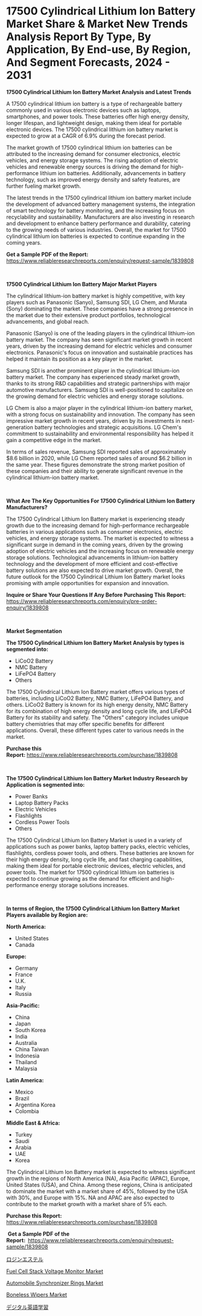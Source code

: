 <p><h1>17500 Cylindrical Lithium Ion Battery Market Share & Market New Trends Analysis Report By Type, By Application, By End-use, By Region, And Segment Forecasts, 2024 - 2031</h1></p><p><strong>17500 Cylindrical Lithium Ion Battery Market Analysis and Latest Trends</strong></p>
<p><p>A 17500 cylindrical lithium ion battery is a type of rechargeable battery commonly used in various electronic devices such as laptops, smartphones, and power tools. These batteries offer high energy density, longer lifespan, and lightweight design, making them ideal for portable electronic devices. The 17500 cylindrical lithium ion battery market is expected to grow at a CAGR of 6.9% during the forecast period.</p><p>The market growth of 17500 cylindrical lithium ion batteries can be attributed to the increasing demand for consumer electronics, electric vehicles, and energy storage systems. The rising adoption of electric vehicles and renewable energy sources is driving the demand for high-performance lithium ion batteries. Additionally, advancements in battery technology, such as improved energy density and safety features, are further fueling market growth.</p><p>The latest trends in the 17500 cylindrical lithium ion battery market include the development of advanced battery management systems, the integration of smart technology for battery monitoring, and the increasing focus on recyclability and sustainability. Manufacturers are also investing in research and development to enhance battery performance and durability, catering to the growing needs of various industries. Overall, the market for 17500 cylindrical lithium ion batteries is expected to continue expanding in the coming years.</p></p>
<p><strong>Get a Sample PDF of the Report:&nbsp;</strong> <a href="https://www.reliableresearchreports.com/enquiry/request-sample/1839808">https://www.reliableresearchreports.com/enquiry/request-sample/1839808</a></p>
<p>&nbsp;</p>
<p><strong>17500 Cylindrical Lithium Ion Battery Major Market Players</strong></p>
<p><p>The cylindrical lithium-ion battery market is highly competitive, with key players such as Panasonic (Sanyo), Samsung SDI, LG Chem, and Murata (Sony) dominating the market. These companies have a strong presence in the market due to their extensive product portfolios, technological advancements, and global reach.</p><p>Panasonic (Sanyo) is one of the leading players in the cylindrical lithium-ion battery market. The company has seen significant market growth in recent years, driven by the increasing demand for electric vehicles and consumer electronics. Panasonic's focus on innovation and sustainable practices has helped it maintain its position as a key player in the market.</p><p>Samsung SDI is another prominent player in the cylindrical lithium-ion battery market. The company has experienced steady market growth, thanks to its strong R&D capabilities and strategic partnerships with major automotive manufacturers. Samsung SDI is well-positioned to capitalize on the growing demand for electric vehicles and energy storage solutions.</p><p>LG Chem is also a major player in the cylindrical lithium-ion battery market, with a strong focus on sustainability and innovation. The company has seen impressive market growth in recent years, driven by its investments in next-generation battery technologies and strategic acquisitions. LG Chem's commitment to sustainability and environmental responsibility has helped it gain a competitive edge in the market.</p><p>In terms of sales revenue, Samsung SDI reported sales of approximately $8.6 billion in 2020, while LG Chem reported sales of around $6.2 billion in the same year. These figures demonstrate the strong market position of these companies and their ability to generate significant revenue in the cylindrical lithium-ion battery market.</p></p>
<p>&nbsp;</p>
<p><strong>What Are The Key Opportunities For 17500 Cylindrical Lithium Ion Battery Manufacturers?</strong></p>
<p><p>The 17500 Cylindrical Lithium Ion Battery market is experiencing steady growth due to the increasing demand for high-performance rechargeable batteries in various applications such as consumer electronics, electric vehicles, and energy storage systems. The market is expected to witness a significant surge in demand in the coming years, driven by the growing adoption of electric vehicles and the increasing focus on renewable energy storage solutions. Technological advancements in lithium-ion battery technology and the development of more efficient and cost-effective battery solutions are also expected to drive market growth. Overall, the future outlook for the 17500 Cylindrical Lithium Ion Battery market looks promising with ample opportunities for expansion and innovation.</p></p>
<p><strong>Inquire or Share Your Questions If Any Before Purchasing This Report:</strong> <a href="https://www.reliableresearchreports.com/enquiry/pre-order-enquiry/1839808">https://www.reliableresearchreports.com/enquiry/pre-order-enquiry/1839808</a></p>
<p>&nbsp;</p>
<p><strong>Market Segmentation</strong></p>
<p><strong>The 17500 Cylindrical Lithium Ion Battery Market Analysis by types is segmented into:</strong></p>
<p><ul><li>LiCoO2 Battery</li><li>NMC Battery</li><li>LiFePO4 Battery</li><li>Others</li></ul></p>
<p><p>The 17500 Cylindrical Lithium Ion Battery market offers various types of batteries, including LiCoO2 Battery, NMC Battery, LiFePO4 Battery, and others. LiCoO2 Battery is known for its high energy density, NMC Battery for its combination of high energy density and long cycle life, and LiFePO4 Battery for its stability and safety. The "Others" category includes unique battery chemistries that may offer specific benefits for different applications. Overall, these different types cater to various needs in the market.</p></p>
<p><strong>Purchase this Report:&nbsp;</strong><a href="https://www.reliableresearchreports.com/purchase/1839808">https://www.reliableresearchreports.com/purchase/1839808</a></p>
<p>&nbsp;</p>
<p><strong>The 17500 Cylindrical Lithium Ion Battery Market Industry Research by Application is segmented into:</strong></p>
<p><ul><li>Power Banks</li><li>Laptop Battery Packs</li><li>Electric Vehicles</li><li>Flashlights</li><li>Cordless Power Tools</li><li>Others</li></ul></p>
<p><p>The 17500 Cylindrical Lithium Ion Battery Market is used in a variety of applications such as power banks, laptop battery packs, electric vehicles, flashlights, cordless power tools, and others. These batteries are known for their high energy density, long cycle life, and fast charging capabilities, making them ideal for portable electronic devices, electric vehicles, and power tools. The market for 17500 cylindrical lithium ion batteries is expected to continue growing as the demand for efficient and high-performance energy storage solutions increases.</p></p>
<p>&nbsp;</p>
<p><strong>In terms of Region, the 17500 Cylindrical Lithium Ion Battery Market Players available by Region are:</strong></p>
<p>
    <p> <strong> North America: </strong>
        <ul>
            <li>United States</li>
            <li>Canada</li>
        </ul>
        </p> 
    <p> <strong> Europe: </strong>
        <ul>
            <li>Germany</li>
            <li>France</li>
            <li>U.K.</li>
            <li>Italy</li>
            <li>Russia</li>
        </ul>
        </p> 
    <p> <strong> Asia-Pacific: </strong>
        <ul>
            <li>China</li>
            <li>Japan</li>
            <li>South Korea</li>
            <li>India</li>
            <li>Australia</li>
            <li>China Taiwan</li>
            <li>Indonesia</li>
            <li>Thailand</li>
            <li>Malaysia</li>
        </ul>
        </p> 
    <p> <strong> Latin America: </strong>
        <ul>
            <li>Mexico</li>
            <li>Brazil</li>
            <li>Argentina Korea</li>
            <li>Colombia</li>
        </ul>
        </p> 
    <p> <strong> Middle East & Africa: </strong>
        <ul>
            <li>Turkey</li>
            <li>Saudi</li>
            <li>Arabia</li>
            <li>UAE</li>
            <li>Korea</li>
        </ul>
    </p>
    </p>
<p><p>The Cylindrical Lithium Ion Battery market is expected to witness significant growth in the regions of North America (NA), Asia Pacific (APAC), Europe, United States (USA), and China. Among these regions, China is anticipated to dominate the market with a market share of 45%, followed by the USA with 30%, and Europe with 15%. NA and APAC are also expected to contribute to the market growth with a market share of 5% each.</p></p>
<p><strong>Purchase this Report: </strong><a href="https://www.reliableresearchreports.com/purchase/1839808">https://www.reliableresearchreports.com/purchase/1839808</a></p>
<p>&nbsp;<strong>Get a Sample PDF of the Report:&nbsp;&nbsp;</strong><a href="https://www.reliableresearchreports.com/enquiry/request-sample/1839808">https://www.reliableresearchreports.com/enquiry/request-sample/1839808</a></p>
<p><strong></strong></p>
<p><p><a href="https://github.com/EstaSprer20231/Market-Research-Report-List-1/blob/main/702989316893.md">ロジンエステル</a></p><p><a href="https://github.com/eeaveuhhh/Market-Research-Report-List-2/blob/main/fuel-cell-stack-voltage-monitor-market.md">Fuel Cell Stack Voltage Monitor Market</a></p><p><a href="https://issuu.com/reportprime-2/docs/automobile-synchronizer-rings-market-size-2030.ppt">Automobile Synchronizer Rings Market</a></p><p><a href="https://issuu.com/reportprime-2/docs/boneless-wipers-market-size-2030.pptx">Boneless Wipers Market</a></p><p><a href="https://github.com/vlcostes/Market-Research-Report-List-1/blob/main/591851716892.md">デジタル英語学習</a></p></p>